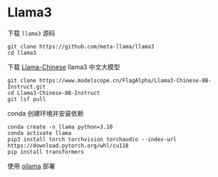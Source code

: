 # Llama3

下载 `llama3` 源码

```shell
git clone https://github.com/meta-llama/llama3
cd llama3
```

<!-- 下载模型文件（需要进入 llama3 官网申请）

在 [huggingface] 申请

```shell
bash ./download.sh
``` -->

下载 [Llama-Chinese] llama3 中文大模型

```shell
git clone https://www.modelscope.cn/FlagAlpha/Llama3-Chinese-8B-Instruct.git
cd Llama3-Chinese-8B-Instruct
git lsf pull
```

conda 创建环境并安装依赖

```shell
conda create -n llama python=3.10
conda activate llama
pip3 install torch torchvision torchaudio --index-url https://download.pytorch.org/whl/cu118
pip install transformers
```

使用 [ollama] 部署

[huggingface]: https://huggingface.co/meta-llama/Meta-Llama-3-8B-Instruct
[ollama]: https://ollama.com/
[Llama-Chinese]: https://github.com/LlamaFamily/Llama-Chinese
